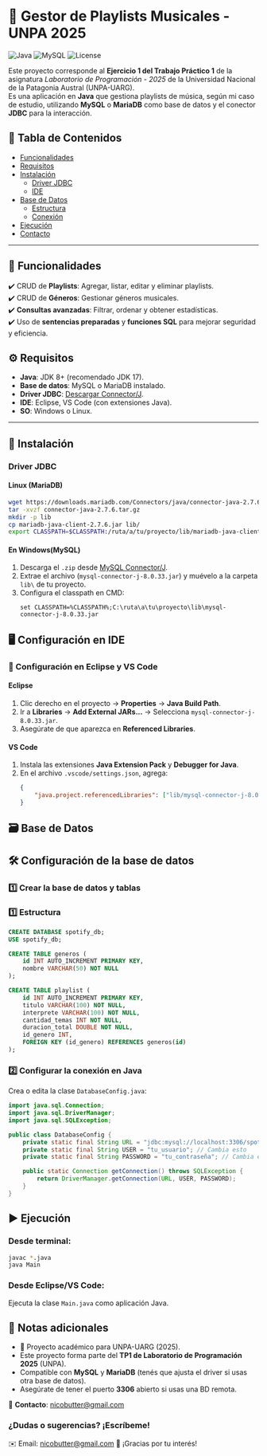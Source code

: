 # 🎵 Gestor de Playlists Musicales - UNPA 2025 

![Java](https://img.shields.io/badge/Java-JDK%2017%2B-blue)
![MySQL](https://img.shields.io/badge/DB-MySQL%20%7C%20MariaDB-orange)
![License](https://img.shields.io/badge/License-MIT-green)

Este proyecto corresponde al **Ejercicio 1 del Trabajo Práctico 1** de la asignatura *Laboratorio de Programación - 2025* de la Universidad Nacional de la Patagonia Austral (UNPA-UARG).  
Es una aplicación en **Java** que gestiona playlists de música, según mi caso de estudio, utilizando **MySQL** o **MariaDB** como base de datos y el conector **JDBC** para la interacción.

## 📌 Tabla de Contenidos  
- [Funcionalidades](#-funcionalidades)  
- [Requisitos](#%EF%B8%8F-requisitos)  
- [Instalación](#-instalación)  
  - [Driver JDBC](#driver-jdbc)  
  - [IDE](#-configuración-en-ide)  
- [Base de Datos](#-base-de-datos)  
  - [Estructura](#1-estructura-de-la-base-de-datos)  
  - [Conexión](#2-configuración-en-java)  
- [Ejecución](#-ejecución)  
- [Contacto](#-contacto)  

---

## 📌 Funcionalidades

✔️ CRUD de **Playlists**: Agregar, listar, editar y eliminar playlists.  
✔️ CRUD de **Géneros**: Gestionar géneros musicales.  
✔️ **Consultas avanzadas**: Filtrar, ordenar y obtener estadísticas.  
✔️ Uso de **sentencias preparadas** y **funciones SQL** para mejorar seguridad y eficiencia.  

## ⚙️ Requisitos  
- **Java**: JDK 8+ (recomendado JDK 17).  
- **Base de datos**: MySQL o MariaDB instalado.  
- **Driver JDBC**: [Descargar Connector/J](https://dev.mysql.com/downloads/connector/j/).  
- **IDE**: Eclipse, VS Code (con extensiones Java).  
- **SO**: Windows o Linux.  

---

## 🔧 Instalación  

### Driver JDBC  
#### Linux (MariaDB)  

```bash
wget https://downloads.mariadb.com/Connectors/java/connector-java-2.7.6.tar.gz
tar -xvzf connector-java-2.7.6.tar.gz
mkdir -p lib
cp mariadb-java-client-2.7.6.jar lib/
export CLASSPATH=$CLASSPATH:/ruta/a/tu/proyecto/lib/mariadb-java-client-2.7.6.jar
```

#### En **Windows**(MySQL)

1. Descarga el `.zip` desde [MySQL Connector/J](https://dev.mysql.com/downloads/connector/j/).  
2. Extrae el archivo (`mysql-connector-j-8.0.33.jar`) y muévelo a la carpeta `lib\` de tu proyecto.  
3. Configura el classpath en CMD:  
   ```batch
   set CLASSPATH=%CLASSPATH%;C:\ruta\a\tu\proyecto\lib\mysql-connector-j-8.0.33.jar
   ```

## 🖥️ Configuración en IDE

### 🔹 Configuración en Eclipse y VS Code

#### **Eclipse**
1. Clic derecho en el proyecto → **Properties** → **Java Build Path**.  
2. Ir a **Libraries** → **Add External JARs...** → Selecciona `mysql-connector-j-8.0.33.jar`.  
3. Asegúrate de que aparezca en **Referenced Libraries**.

#### **VS Code**
1. Instala las extensiones **Java Extension Pack** y **Debugger for Java**.  
2. En el archivo `.vscode/settings.json`, agrega:
   ```json
   {
       "java.project.referencedLibraries": ["lib/mysql-connector-j-8.0.33.jar"]
   }
   ```

## 🗃️ Base de Datos

## 🛠 Configuración de la base de datos

### **1️⃣ Crear la base de datos y tablas**

### 1️⃣ Estructura


```sql
CREATE DATABASE spotify_db;
USE spotify_db;

CREATE TABLE generos (
    id INT AUTO_INCREMENT PRIMARY KEY,
    nombre VARCHAR(50) NOT NULL
);

CREATE TABLE playlist (
    id INT AUTO_INCREMENT PRIMARY KEY,
    titulo VARCHAR(100) NOT NULL,
    interprete VARCHAR(100) NOT NULL,
    cantidad_temas INT NOT NULL,
    duracion_total DOUBLE NOT NULL,
    id_genero INT,
    FOREIGN KEY (id_genero) REFERENCES generos(id)
);
```

### **2️⃣ Configurar la conexión en Java**

Crea o edita la clase `DatabaseConfig.java`:

```java
import java.sql.Connection;
import java.sql.DriverManager;
import java.sql.SQLException;

public class DatabaseConfig {
    private static final String URL = "jdbc:mysql://localhost:3306/spotify_db";
    private static final String USER = "tu_usuario"; // Cambia esto
    private static final String PASSWORD = "tu_contraseña"; // Cambia esto

    public static Connection getConnection() throws SQLException {
        return DriverManager.getConnection(URL, USER, PASSWORD);
    }
}
```

## ▶️ Ejecución

### Desde **terminal**:
```bash
javac *.java
java Main
```

### Desde **Eclipse/VS Code**:
Ejecuta la clase `Main.java` como aplicación Java.

## 📢 Notas adicionales

- 📅 Proyecto académico para UNPA-UARG (2025).
- Este proyecto forma parte del **TP1 de Laboratorio de Programación 2025** (UNPA).  
- Compatible con **MySQL** y **MariaDB** (tenés que ajusta el driver si usas otra base de datos).  
- Asegúrate de tener el puerto **3306** abierto si usas una BD remota.  

📧 **Contacto**: [nicobutter@gmail.com](mailto:nicobutter@gmail.com)  

### ¿Dudas o sugerencias? ¡Escríbeme!

✉️ Email: nicobutter@gmail.com
🚀 ¡Gracias por tu interés!
